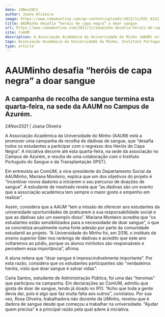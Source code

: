 ```yaml
---
date: 24Nov2021
author: Joana Oliveira
image: https://www.comumonline.com/wp-content/uploads/2021/11/DSC_01311-1500x1000.jpg
title: AAUMinho desafia “heróis de capa negra” a doar sangue
url: https://www.comumonline.com/2021/11/aauminho-desafia-herois-de-capa-negra-a-doar-sangue/
site: ComUM
description: A Associação Académica da Universidade do Minho (AAUM) está a promover uma campanha de recolha de dádivas de sangue. A iniciativa termina esta quarta-feira.
tags: Associação Académica da Universidade do Minho, Instituto Português do Sangue e da Transplantação, Mariana Monteiro, "Heróis de Capa Negra", campanha de recolha de dádivas de sangue
type: article
---
```



# AAUMinho desafia “heróis de capa negra” a doar sangue

## A campanha de recolha de sangue termina esta quarta-feira, na sede da AAUM no Campus de Azurém.

24Nov2021 | Joana Oliveira

A Associação Académica da Universidade do Minho (AAUM) está a promover uma campanha de recolha de dádivas de sangue, que “desafia todos os estudantes a participar com o regresso dos Heróis de Capa Negra”. A iniciativa decorre até esta quarta-feira, na sede da associação no Campus de Azurém, e resulta de uma colaboração com o Instituto Português do Sangue e da Transplantação (IPST).

Em entrevista ao ComUM, a vice-presidente do Departamento Social da AAUMinho, Mariana Monteiro, explica que um dos objetivos do projeto é “incentivar novos dadores a iniciarem o seu percurso de doações de sangue”. A estudante de mestrado revela que “as dádivas são um evento que a associação académica tem sempre o maior gosto e empenho em realizar”.

Assim, considera que a AAUM “tem a missão de oferecer aos estudantes da universidade oportunidades de praticarem a sua responsabilidade social e que as dádivas são um exemplo disso”. Mariana Monteiro acredita que “os estudantes estão sensibilizados para a necessidade de doar sangue”, o que se concretiza anualmente numa forte adesão por parte da comunidade estudantil ao projeto. “A Universidade do Minho foi, em 2016, o instituto de ensino superior líder nos rankings de dádivas e acredito que este ano voltaremos ao pódio, porque os alunos minhotos são responsáveis e percebem essa importância”, afirma.

A aluna reitera que “doar sangue é imprescindivelmente importante”. Por esta razão, considera que os estudantes participantes são “verdadeiros heróis, visto que doar sangue é salvar vidas”.

Carla Santos, estudante de Administração Pública, foi uma das “heroínas” que participou na campanha. Em declarações ao ComUM, admitiu que gosta de doar de sangue, tendo já doado no IPO. “Acho que toda a gente devia dar, pois é algo que faz muita falta aos outros”, constatou. Por sua vez, Rosa Oliveira, trabalhadora não docente da UMinho, revelou que é dadora de sangue desde que começou a trabalhar na universidade. “Ajudar quem precisa” é a principal razão pela qual adere à iniciativa.

